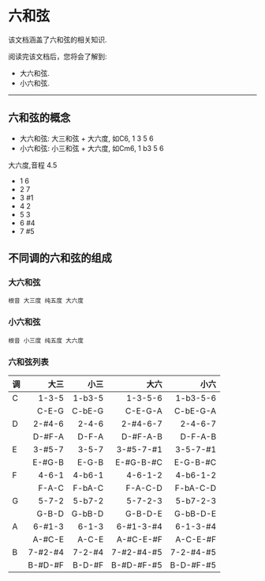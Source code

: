 六和弦
======

该文档涵盖了六和弦的相关知识.

阅读完该文档后，您将会了解到:

* 大六和弦.
* 小六和弦.

--------------------------------------------------------------------------------

六和弦的概念
------------

- 大六和弦: 大三和弦 + 大六度, 如C6,  1 3  5 6
- 小六和弦: 小三和弦 + 大六度, 如Cm6, 1 b3 5 6

大六度,音程 4.5

- 1 6
- 2 7
- 3 #1
- 4 2
- 5 3
- 6 #4
- 7 #5

不同调的六和弦的组成
--------------------

### 大六和弦

```
根音 大三度 纯五度 大六度
```

### 小六和弦

```
根音 小三度 纯五度 大六度
```

### 六和弦列表

| 调  | 大三    |  小三  | 大六     | 小六
| --- | ------: | -----: | -------: |----:  |
| C   | 1-3-5   | 1-b3-5 | 1-3-5-6  | 1-b3-5-6 |
|     | C-E-G   | C-bE-G | C-E-G-A   | C-bE-G-A |
| D   | 2-#4-6  | 2-4-6  | 2-#4-6-7  | 2-4-6-7  |
|     | D-#F-A  | D-F-A  | D-#F-A-B  | D-F-A-B  |
| E   | 3-#5-7  | 3-5-7  | 3-#5-7-#1  | 3-5-7-#1  |
|     | E-#G-B  | E-G-B  | E-#G-B-#C  | E-G-B-#C  |
| F   | 4-6-1   | 4-b6-1 | 4-6-1-2   | 4-b6-1-2 |
|     | F-A-C   | F-bA-C | F-A-C-D   | F-bA-C-D |
| G   | 5-7-2   | 5-b7-2 | 5-7-2-3   | 5-b7-2-3 |
|     | G-B-D   | G-bB-D | G-B-D-E   | G-bB-D-E |
| A   | 6-#1-3  | 6-1-3  | 6-#1-3-#4  | 6-1-3-#4 |
|     | A-#C-E  | A-C-E  | A-#C-E-#F  | A-C-E-#F |
| B   | 7-#2-#4 | 7-2-#4 | 7-#2-#4-#5 | 7-2-#4-#5 |
|     | B-#D-#F | B-D-#F | B-#D-#F-#5 | B-D-#F-#5 |
